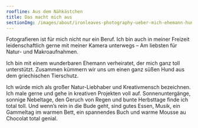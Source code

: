 ```yaml
---
roofline: Aus dem Nähkästchen
title: Das macht mich aus
sectionImg: /images/about/ironleaves-photography-ueber-mich-ehemann-hund.jpg
---
```


Fotografieren ist für mich nicht nur ein Beruf. Ich bin auch in meiner Freizeit leidenschaftlich gerne mit meiner Kamera unterwegs – Am liebsten für Natur- und Makroaufnahmen.

Ich bin mit einem wunderbaren Ehemann verheiratet, der mich ganz toll unterstützt. Zusammen kümmern wir uns um einen ganz süßen Hund aus dem griechischen Tierschutz.

Ich würde mich als großer Natur-Liebhaber und Kreativmensch bezeichnen. Ich male gerne und gehe in kreativen Projekten voll auf. Sonnenuntergänge, sonnige Nebeltage, den Geruch von Regen und bunte Herbsttage finde ich total toll. Und wenn’s rein in die Bude geht, sind gutes Essen, Musik, ein Gammeltag im warmen Bett, ein spannendes Buch und warme Mousse au Chocolat total genial.
